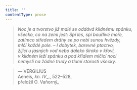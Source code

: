 ```yaml
---
title: ''
contentType: prose
---
```


> 

> 

> 

> _Noc je a tvorstvo již mdlé se oddává klidnému spánku,  
> všecko, co na zemi jest: Spí les, spí bouřlivé moře,  
> zatímco středem dráhy se po nebi sunou hvězdy,  
> mlčí každé pole. – I dobytek, barevné ptactvo,  
> žijící u jasných vod nebo daleko široko v křoví,  
> v klidném leží spánku a pod křídlem mlčící noci  
> nemyslí na žádné trudy a tlumí starosti všecky._

> — VERGILIUS  
> Aeneis, _kn. IV__., 522–528,  
> přeložil O. Vaňorný_
